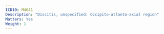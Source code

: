 ```yaml
---
ICD10: M4641
Description: "Discitis, unspecified: Occipito-atlanto-axial region"
Matters: Yes
Weight: 1
---
```

